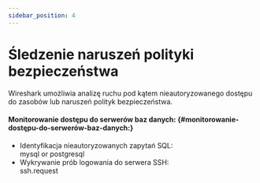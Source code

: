 ```yaml
---
sidebar_position: 4
---
```


# Śledzenie naruszeń polityki bezpieczeństwa

Wireshark umożliwia analizę ruchu pod kątem nieautoryzowanego dostępu do zasobów lub naruszeń polityk bezpieczeństwa.

#### **Monitorowanie dostępu do serwerów baz danych:** {#monitorowanie-dostępu-do-serwerów-baz-danych:}

* Identyfikacja nieautoryzowanych zapytań SQL:  
  mysql or postgresql  
* Wykrywanie prób logowania do serwera SSH:  
  ssh.request